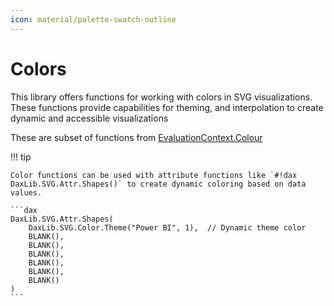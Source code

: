 ```yaml
---
icon: material/palette-swatch-outline
---
```


# Colors

This library offers functions for working with colors in SVG visualizations. These functions provide capabilities for theming, and interpolation to create dynamic and accessible visualizations

These are subset of functions from [EvaluationContext.Colour](https://daxlib.org/package/EvaluationContext.Colour)

!!! tip

    Color functions can be used with attribute functions like `#!dax DaxLib.SVG.Attr.Shapes()` to create dynamic coloring based on data values.

    ```dax
    DaxLib.SVG.Attr.Shapes(
        DaxLib.SVG.Color.Theme("Power BI", 1),  // Dynamic theme color
        BLANK(), 
        BLANK(), 
        BLANK(), 
        BLANK(), 
        BLANK(), 
        BLANK()
    )
    ```